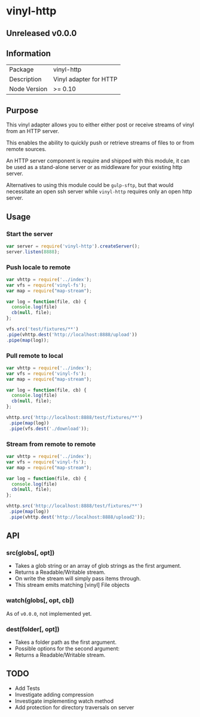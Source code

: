# vinyl-http

## Unreleased v0.0.0

## Information

<table>
<tr>
<td>Package</td><td>vinyl-http</td>
</tr>
<tr>
<td>Description</td>
<td>Vinyl adapter for HTTP</td>
</tr>
<tr>
<td>Node Version</td>
<td>>= 0.10</td>
</tr>
</table>

## Purpose

This vinyl adapter allows you to either either post or receive streams of vinyl from an HTTP server.

This enables the ability to quickly push or retrieve streams of files to or from remote sources.

An HTTP server component is require and shipped with this module, it can be used as a stand-alone server or as middleware for your existing http server.

Alternatives to using this module could be `gulp-sftp`, but that would necessitate an open ssh server while `vinyl-http` requires only an open http server.

## Usage

### Start the server

```javascript
var server = require('vinyl-http').createServer();
server.listen(8888);
```

### Push locale to remote

```javascript
var vhttp = require('../index');
var vfs = require('vinyl-fs');
var map = require("map-stream");

var log = function(file, cb) {
  console.log(file)
  cb(null, file);
};

vfs.src('test/fixtures/**') 
.pipe(vhttp.dest('http://localhost:8888/upload'))
.pipe(map(log));

```

### Pull remote to local

```javascript
var vhttp = require('../index');
var vfs = require('vinyl-fs');
var map = require("map-stream");

var log = function(file, cb) {
  console.log(file)
  cb(null, file);
};

vhttp.src('http://localhost:8888/test/fixtures/**')
 .pipe(map(log))
 .pipe(vfs.dest('./download'));

```

### Stream from remote to remote

```javascript
var vhttp = require('../index');
var vfs = require('vinyl-fs');
var map = require("map-stream");

var log = function(file, cb) {
  console.log(file)
  cb(null, file);
};

vhttp.src('http://localhost:8888/test/fixtures/**')
 .pipe(map(log))
 .pipe(vhttp.dest('http://localhost:8888/upload2'));

```

## API

### src(globs[, opt])

- Takes a glob string or an array of glob strings as the first argument.
- Returns a Readable/Writable stream.
- On write the stream will simply pass items through.
- This stream emits matching [vinyl] File objects

### watch(globs[, opt, cb])

As of `v0.0.0`, not implemented yet.

### dest(folder[, opt])

- Takes a folder path as the first argument.
- Possible options for the second argument:
- Returns a Readable/Writable stream.

## TODO
  - Add Tests
  - Investigate adding compression
  - Investigate implementing watch method
  - Add protection for directory traversals on server